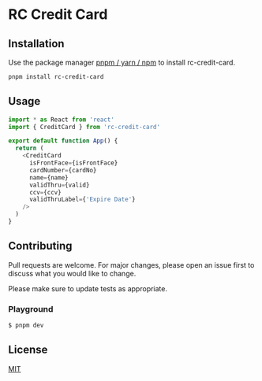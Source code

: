 # RC Credit Card

## Installation

Use the package manager [pnpm / yarn / npm](https://pip.pypa.io/en/stable/) to install rc-credit-card.

```bash
pnpm install rc-credit-card
```

## Usage

```ts
import * as React from 'react'
import { CreditCard } from 'rc-credit-card'

export default function App() {
  return (
    <CreditCard
      isFrontFace={isFrontFace}
      cardNumber={cardNo}
      name={name}
      validThru={valid}
      ccv={ccv}
      validThruLabel={'Expire Date'}
    />
  )
}
```

## Contributing

Pull requests are welcome. For major changes, please open an issue first
to discuss what you would like to change.

Please make sure to update tests as appropriate.

### Playground

```ts
$ pnpm dev
```

## License

[MIT](https://choosealicense.com/licenses/mit/)
